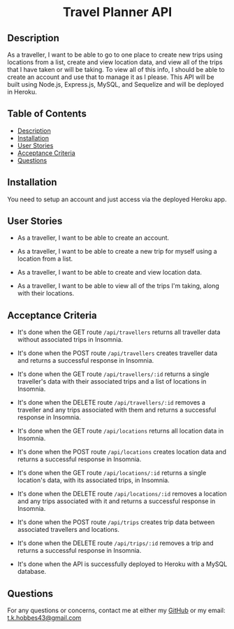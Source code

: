 <h1 align="center"> Travel Planner API </h1>



## Description

As a traveller, I want to be able to go to one place to create new trips using locations from a list, create and view location data, and view all of the trips that I have taken or will be taking.  To view all of this info, I should be able to create an account and use that to manage it as I please. This API will be built using Node.js, Express.js, MySQL, and Sequelize and will be deployed in Heroku.

## Table of Contents
- [Description](#description)
- [Installation](#installation)
- [User Stories](#user-stories)
- [Acceptance Criteria](#acceptance-criteria)
- [Questions](#questions)

## Installation
You need to setup an account and just access via the deployed Heroku app.

## User Stories
* As a traveller, I want to be able to create an account.

* As a traveller, I want to be able to create a new trip for myself using a location from a list.

* As a traveller, I want to be able to create and view location data.

* As a traveller, I want to be able to view all of the trips I'm taking, along with their locations.

## Acceptance Criteria
* It's done when the GET route `/api/travellers` returns all traveller data without associated trips in Insomnia.

* It's done when the POST route `/api/travellers` creates traveller data and returns a successful response in Insomnia.

* It's done when the GET route `/api/travellers/:id` returns a single traveller's data with their associated trips and a list of locations in Insomnia. 

* It's done when the DELETE route `/api/travellers/:id` removes a traveller and any trips associated with them and returns a successful response in Insomnia.

* It's done when the GET route `/api/locations` returns all location data in Insomnia.

* It's done when the POST route `/api/locations` creates location data and returns a successful response in Insomnia.

* It's done when the GET route `/api/locations/:id` returns a single location's data, with its associated trips, in Insomnia. 

* It's done when the DELETE route `/api/locations/:id` removes a location and any trips associated with it and returns a successful response in Insomnia.

* It's done when the POST route `/api/trips` creates trip data between associated travellers and locations.

* It's done when the DELETE route `/api/trips/:id` removes a trip and returns a successful response in Insomnia.

* It's done when the API is successfully deployed to Heroku with a MySQL database.

## Questions
For any questions or concerns, contact me at either my [GitHub](https://github.com/tkhobbes43)
or my email: t.k.hobbes43@gmail.com
